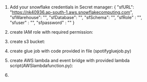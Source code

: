 1. Add your snowflake credentials in Secret manager:
       {
        "sfURL": "https://nk40936.ap-south-1.aws.snowflakecomputing.com",
        "sfWarehouse": "",
        "sfDatabase": "",
        "sfSchema": "",
        "sfRole" : "",
        "sfuser" : "",
        "sfpassword" : ""
      }
2. create IAM role with required permission:

3. create s3 bucket:

4. create glue job with code provided in file (spotifygluejob.py)
5. create AWS lambda and event bridge with provided lambda script(AWSlambdafunction.py):

7. 
